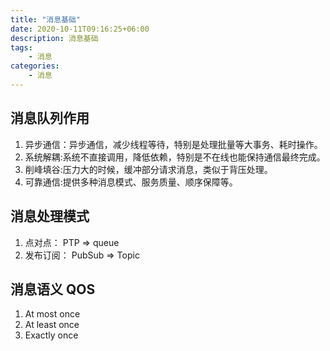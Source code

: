 ```yaml
---
title: "消息基础"
date: 2020-10-11T09:16:25+06:00
description: 消息基础
tags:
    - 消息
categories:
    - 消息
---
```


## 消息队列作用

1. 异步通信：异步通信，减少线程等待，特别是处理批量等大事务、耗时操作。
2. 系统解耦:系统不直接调用，降低依赖，特别是不在线也能保持通信最终完成。
3. 削峰填谷:压力大的时候，缓冲部分请求消息，类似于背压处理。
4. 可靠通信:提供多种消息模式、服务质量、顺序保障等。

## 消息处理模式

1. 点对点： PTP  => queue
2. 发布订阅： PubSub => Topic



## 消息语义 QOS

1. At most once
2. At least once
3. Exactly once

